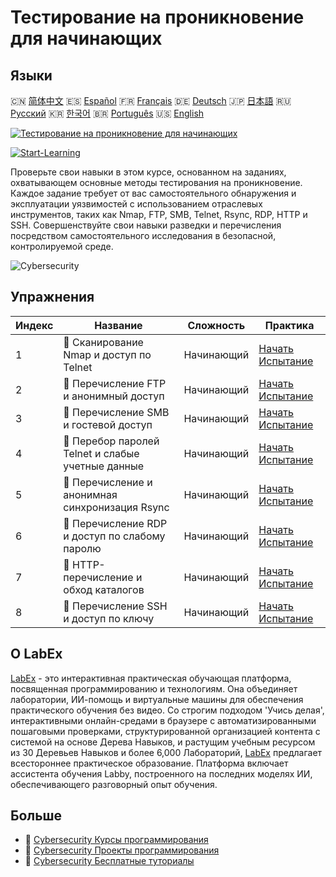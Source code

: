 # Тестирование на проникновение для начинающих

## Языки

🇨🇳 [简体中文](README_zh.md) 🇪🇸 [Español](README_es.md) 🇫🇷 [Français](README_fr.md) 🇩🇪 [Deutsch](README_de.md) 🇯🇵 [日本語](README_ja.md) 🇷🇺 [Русский](README_ru.md) 🇰🇷 [한국어](README_ko.md) 🇧🇷 [Português](README_pt.md) 🇺🇸 [English](README.md) 

[![Тестирование на проникновение для начинающих](https://cover-creator.labex.io/penetration-testing-for-beginners.png?lang=ru)](https://labex.io/ru/courses/penetration-testing-for-beginners)

[![Start-Learning](https://img.shields.io/badge/Start-Learning-whitesmoke?style=for-the-badge)](https://labex.io/ru/courses/penetration-testing-for-beginners)

Проверьте свои навыки в этом курсе, основанном на заданиях, охватывающем основные методы тестирования на проникновение. Каждое задание требует от вас самостоятельного обнаружения и эксплуатации уязвимостей с использованием отраслевых инструментов, таких как Nmap, FTP, SMB, Telnet, Rsync, RDP, HTTP и SSH. Совершенствуйте свои навыки разведки и перечисления посредством самостоятельного исследования в безопасной, контролируемой среде.

![Cybersecurity](https://img.shields.io/badge/Cybersecurity-whitesmoke?style=for-the-badge&logo=cybersecurity)


## Упражнения

|   Индекс | Название                                           | Сложность   | Практика                                                                                                                                                               |
|----------|----------------------------------------------------|-------------|------------------------------------------------------------------------------------------------------------------------------------------------------------------------|
|        1 | 🎯  Сканирование Nmap и доступ по Telnet           | Начинающий  | <a target='_blank' href='https://labex.io/ru/labs/nmap-nmap-scanning-and-telnet-access-596683?course=penetration-testing-for-beginners'>Начать Испытание</a>           |
|        2 | 🎯  Перечисление FTP и анонимный доступ            | Начинающий  | <a target='_blank' href='https://labex.io/ru/labs/linux-ftp-enumeration-and-anonymous-access-596695?course=penetration-testing-for-beginners'>Начать Испытание</a>     |
|        3 | 🎯  Перечисление SMB и гостевой доступ             | Начинающий  | <a target='_blank' href='https://labex.io/ru/labs/linux-smb-enumeration-and-guest-access-596724?course=penetration-testing-for-beginners'>Начать Испытание</a>         |
|        4 | 🎯  Перебор паролей Telnet и слабые учетные данные | Начинающий  | <a target='_blank' href='https://labex.io/ru/labs/linux-telnet-brute-force-and-weak-credentials-596726?course=penetration-testing-for-beginners'>Начать Испытание</a>  |
|        5 | 🎯  Перечисление и анонимная синхронизация Rsync   | Начинающий  | <a target='_blank' href='https://labex.io/ru/labs/linux-rsync-enumeration-and-anonymous-sync-596723?course=penetration-testing-for-beginners'>Начать Испытание</a>     |
|        6 | 🎯  Перечисление RDP и доступ по слабому паролю    | Начинающий  | <a target='_blank' href='https://labex.io/ru/labs/linux-rdp-enumeration-and-weak-password-access-596722?course=penetration-testing-for-beginners'>Начать Испытание</a> |
|        7 | 🎯  HTTP-перечисление и обход каталогов            | Начинающий  | <a target='_blank' href='https://labex.io/ru/labs/linux-http-enumeration-and-directory-traversal-596721?course=penetration-testing-for-beginners'>Начать Испытание</a> |
|        8 | 🎯  Перечисление SSH и доступ по ключу             | Начинающий  | <a target='_blank' href='https://labex.io/ru/labs/linux-ssh-enumeration-and-key-based-access-596725?course=penetration-testing-for-beginners'>Начать Испытание</a>     |

## О LabEx

[LabEx](https://labex.io) - это интерактивная практическая обучающая платформа, посвященная программированию и технологиям. Она объединяет лаборатории, ИИ-помощь и виртуальные машины для обеспечения практического обучения без видео. Со строгим подходом 'Учись делая', интерактивными онлайн-средами в браузере с автоматизированными пошаговыми проверками, структурированной организацией контента с системой на основе Дерева Навыков, и растущим учебным ресурсом из 30 Деревьев Навыков и более 6,000 Лабораторий, [LabEx](https://labex.io) предлагает всестороннее практическое образование. Платформа включает ассистента обучения Labby, построенного на последних моделях ИИ, обеспечивающего разговорный опыт обучения.

## Больше

- 🔗 [Cybersecurity Курсы программирования](https://github.com/labex-labs/awesome-programming-courses)
- 🔗 [Cybersecurity Проекты программирования](https://github.com/labex-labs/awesome-programming-projects)
- 🔗 [Cybersecurity Бесплатные туториалы](https://github.com/labex-labs/cybersecurity-free-tutorials)

